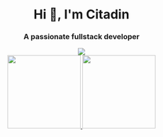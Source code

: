 <h1 align="center">Hi 👋, I'm Citadin</h1>
<h3 align="center">A passionate fullstack developer</h3>

<div align="center">
  <img src="https://media.giphy.com/media/bqm6WOjuLu480/giphy.gif">
</div>

<div align="center">
  <a href="https://github.com/rodrigocitadin">
  <img height="165em" src="https://github-readme-stats.vercel.app/api?username=rodrigocitadin&show_icons=true&theme=dark&include_all_commits=true&count_private=true&hide_border=true"/>
  <img height="165em" src="https://github-readme-stats.vercel.app/api/top-langs/?username=rodrigocitadin&layout=compact&langs_count=6&theme=dark&hide_border=true"/>
</div>

